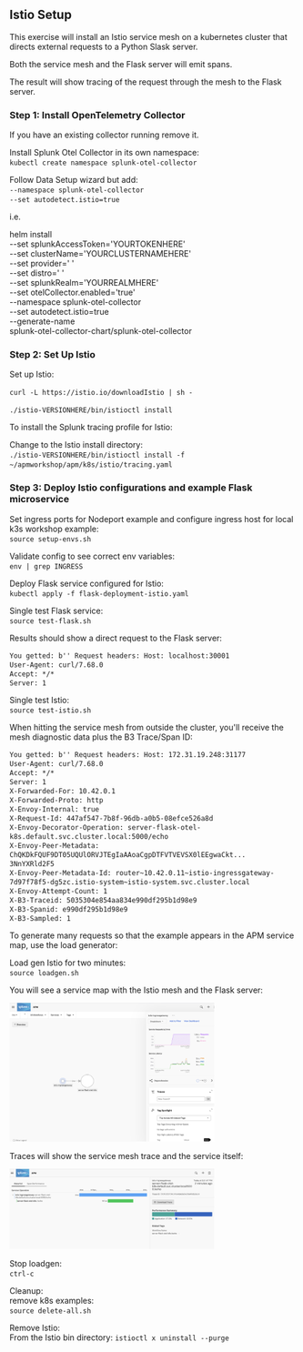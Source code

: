 ## Istio Setup

This exercise will install an Istio service mesh on a kubernetes cluster that directs external requests to a Python Slask server.

Both the service mesh and the Flask server will emit spans.

The result will show tracing of the request through the mesh to the Flask server.

### Step 1: Install OpenTelemetry Collector  

If you have an existing collector running remove it.

Install Splunk Otel Collector in its own namespace:  
`kubectl create namespace splunk-otel-collector`

Follow Data Setup wizard but add:  
`--namespace splunk-otel-collector`   
`--set autodetect.istio=true`

i.e.

helm install \
--set splunkAccessToken='YOURTOKENHERE' \
--set clusterName='YOURCLUSTERNAMEHERE' \
--set provider=' ' \
--set distro=' ' \
--set splunkRealm='YOURREALMHERE' \
--set otelCollector.enabled='true' \
--namespace splunk-otel-collector \
--set autodetect.istio=true \
--generate-name \
splunk-otel-collector-chart/splunk-otel-collector

### Step 2: Set Up Istio 

Set up Istio:

`curl -L https://istio.io/downloadIstio | sh -` 

`./istio-VERSIONHERE/bin/istioctl install`

To install the Splunk tracing profile for Istio:  

Change to the Istio install directory:  
`./istio-VERSIONHERE/bin/istioctl install -f ~/apmworkshop/apm/k8s/istio/tracing.yaml`

### Step 3: Deploy Istio configurations and example Flask microservice   

Set ingress ports for Nodeport example and configure ingress host for local k3s workshop example:  
`source setup-envs.sh`  

Validate config to see correct env variables:   
`env | grep INGRESS`   

Deploy Flask service configured for Istio:  
`kubectl apply -f flask-deployment-istio.yaml`  

Single test Flask service:  
`source test-flask.sh`  

Results should show a direct request to the Flask server:  

```
You getted: b'' Request headers: Host: localhost:30001
User-Agent: curl/7.68.0
Accept: */*
Server: 1
```

Single test Istio:  
`source test-istio.sh`  

When hitting the service mesh from outside the cluster, you'll receive the mesh diagnostic data plus the B3 Trace/Span ID:

```
You getted: b'' Request headers: Host: 172.31.19.248:31177
User-Agent: curl/7.68.0
Accept: */*
Server: 1
X-Forwarded-For: 10.42.0.1
X-Forwarded-Proto: http
X-Envoy-Internal: true
X-Request-Id: 447af547-7b8f-96db-a0b5-08efce526a8d
X-Envoy-Decorator-Operation: server-flask-otel-k8s.default.svc.cluster.local:5000/echo
X-Envoy-Peer-Metadata: ChQKDkFQUF9DT05UQUlORVJTEgIaAAoaCgpDTFVTVEVSX0lEEgwaCkt...
3NnYXRld2F5
X-Envoy-Peer-Metadata-Id: router~10.42.0.11~istio-ingressgateway-7d97f78f5-dg5zc.istio-system~istio-system.svc.cluster.local
X-Envoy-Attempt-Count: 1
X-B3-Traceid: 5035304e854aa834e990df295b1d98e9
X-B3-Spanid: e990df295b1d98e9
X-B3-Sampled: 1
```

To generate many requests so that the example appears in the APM service map, use the load generator:  

Load gen Istio for two minutes:    
`source loadgen.sh`  

You will see a service map with the Istio mesh and the Flask server:  

<img src="../../assets/istio1.png" width="360">  

Traces will show the service mesh trace and the service itself:  

<img src="../../assets/istio2.png" width="360">  

Stop loadgen:  
`ctrl-c`  

Cleanup:  
remove k8s examples:  
`source delete-all.sh`

Remove Istio:  
From the Istio bin directory: 
`istioctl x uninstall --purge`